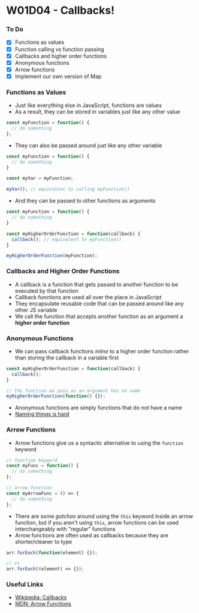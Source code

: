 # W01D04 - Callbacks!

### To Do
- [x] Functions as values
- [x] Function calling vs function passing
- [x] Callbacks and higher order functions
- [x] Anonymous functions
- [x] Arrow functions
- [x] Implement our own version of Map

### Functions as Values
- Just like everything else in JavaScript, functions are values
- As a result, they can be stored in variables just like any other value

```js
const myFunction = function() {
  // do something
};
```

- They can also be passed around just like any other variable

```js
const myFunction = function() {
  // do something
}

const myVar = myFunction;

myVar(); // equivalent to calling myFunction()
```

- And they can be passed to other functions as arguments

```js
const myFunction = function() {
  // do something
}

const myHigherOrderFunction = function(callback) {
  callback(); // equivalent to myFunction()
}

myHigherOrderFunction(myFunction);
```

### Callbacks and Higher Order Functions
- A callback is a function that gets passed to another function to be executed by that function
- Callback functions are used all over the place in JavaScript
- They encapsulate reusable code that can be passed around like any other JS variable
- We call the function that accepts another function as an argument a **higher order function**

### Anonymous Functions
- We can pass callback functions _inline_ to a higher order function rather than storing the callback in a variable first

```js
const myHigherOrderFunction = function(callback) {
  callback();
}

// the function we pass as an argument has no name
myHigherOrderFunction(function() {});
```

- Anonymous functions are simply functions that do not have a name
- [Naming things is hard](https://martinfowler.com/bliki/TwoHardThings.html)

### Arrow Functions
- Arrow functions give us a syntactic alternative to using the `function` keyword

```js
// function keyword
const myFunc = function() {
  // do something
};

// arrow function
const myArrowFunc = () => {
  // do something
};
```

- There are some _gotchas_ around using the `this` keyword inside an arrow function, but if you aren't using `this`, arrow functions can be used interchangeably with "regular" functions
- Arrow functions are often used as callbacks because they are shorter/cleaner to type

```js
arr.forEach(function(element) {});

// vs
arr.forEach((element) => {});
```

### Useful Links
* [Wikipedia: Callbacks](https://en.wikipedia.org/wiki/Callback_(computer_programming))
* [MDN: Arrow Functions](https://developer.mozilla.org/en-US/docs/Web/JavaScript/Reference/Functions/Arrow_functions)
